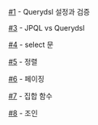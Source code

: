 [#1](https://github.com/solpinetree/querydsl-study/issues/1) - Querydsl 설정과 검증

[#3](https://github.com/solpinetree/querydsl-study/issues/3) - JPQL vs Querydsl

[#4](https://github.com/solpinetree/querydsl-study/issues/4) - select 문

[#5](https://github.com/solpinetree/querydsl-study/issues/5) - 정렬

[#6](https://github.com/solpinetree/querydsl-study/issues/6) - 페이징

[#7](https://github.com/solpinetree/querydsl-study/issues/7) - 집합 함수

[#8](https://github.com/solpinetree/querydsl-study/issues/8) - 조인
